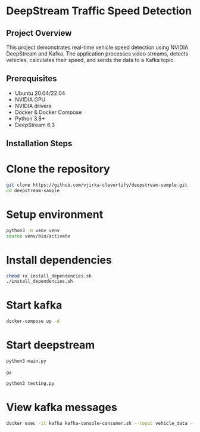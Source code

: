 # DeepStream Traffic Speed Detection

## Project Overview

This project demonstrates real-time vehicle speed detection using NVIDIA DeepStream and Kafka. The application processes video streams, detects vehicles, calculates their speed, and sends the data to a Kafka topic.

## Prerequisites

- Ubuntu 20.04/22.04
- NVIDIA GPU
- NVIDIA drivers
- Docker & Docker Compose
- Python 3.8+
- DeepStream 6.3

## Installation Steps

# Clone the repository

```bash
git clone https://github.com/vjirka-clevertify/deepstream-sample.git
cd deepstream-sample
```

# Setup environment

```bash
python3 -m venv venv
source venv/bin/activate
```

# Install dependencies

```bash
chmod +x install_dependencies.sh
./install_dependencies.sh
```

# Start kafka

```bash
docker-compose up -d
```

# Start deepstream

```bash
python3 main.py
```

or

```bash
python3 testing.py
```

# View kafka messages

```bash
docker exec -it kafka kafka-console-consumer.sh --topic vehicle_data --bootstrap-server localhost:9092
```
